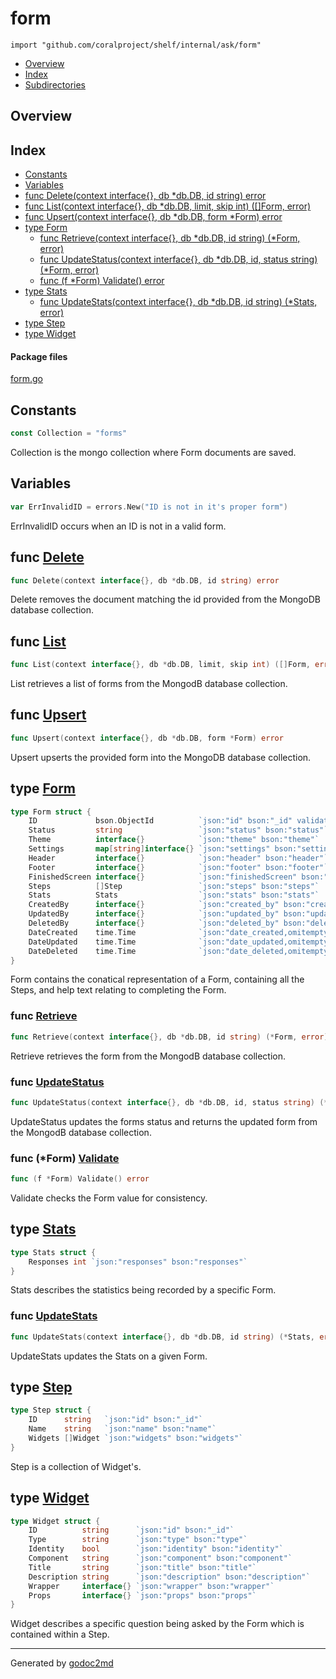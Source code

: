

# form
`import "github.com/coralproject/shelf/internal/ask/form"`

* [Overview](#pkg-overview)
* [Index](#pkg-index)
* [Subdirectories](#pkg-subdirectories)

## <a name="pkg-overview">Overview</a>



## <a name="pkg-index">Index</a>
* [Constants](#pkg-constants)
* [Variables](#pkg-variables)
* [func Delete(context interface{}, db *db.DB, id string) error](#Delete)
* [func List(context interface{}, db *db.DB, limit, skip int) ([]Form, error)](#List)
* [func Upsert(context interface{}, db *db.DB, form *Form) error](#Upsert)
* [type Form](#Form)
  * [func Retrieve(context interface{}, db *db.DB, id string) (*Form, error)](#Retrieve)
  * [func UpdateStatus(context interface{}, db *db.DB, id, status string) (*Form, error)](#UpdateStatus)
  * [func (f *Form) Validate() error](#Form.Validate)
* [type Stats](#Stats)
  * [func UpdateStats(context interface{}, db *db.DB, id string) (*Stats, error)](#UpdateStats)
* [type Step](#Step)
* [type Widget](#Widget)


#### <a name="pkg-files">Package files</a>
[form.go](/src/github.com/coralproject/shelf/internal/ask/form/form.go) 


## <a name="pkg-constants">Constants</a>
``` go
const Collection = "forms"
```
Collection is the mongo collection where Form documents are saved.


## <a name="pkg-variables">Variables</a>
``` go
var ErrInvalidID = errors.New("ID is not in it's proper form")
```
ErrInvalidID occurs when an ID is not in a valid form.



## <a name="Delete">func</a> [Delete](/src/target/form.go?s=8355:8415#L253)
``` go
func Delete(context interface{}, db *db.DB, id string) error
```
Delete removes the document matching the id provided from the MongoDB
database collection.



## <a name="List">func</a> [List](/src/target/form.go?s=7733:7807#L233)
``` go
func List(context interface{}, db *db.DB, limit, skip int) ([]Form, error)
```
List retrieves a list of forms from the MongodB database collection.



## <a name="Upsert">func</a> [Upsert](/src/target/form.go?s=3630:3691#L84)
``` go
func Upsert(context interface{}, db *db.DB, form *Form) error
```
Upsert upserts the provided form into the MongoDB database collection.




## <a name="Form">type</a> [Form](/src/target/form.go?s=2109:3311#L54)
``` go
type Form struct {
    ID             bson.ObjectId          `json:"id" bson:"_id" validate:"required"`
    Status         string                 `json:"status" bson:"status"`
    Theme          interface{}            `json:"theme" bson:"theme"`
    Settings       map[string]interface{} `json:"settings" bson:"settings"`
    Header         interface{}            `json:"header" bson:"header"`
    Footer         interface{}            `json:"footer" bson:"footer"`
    FinishedScreen interface{}            `json:"finishedScreen" bson:"finishedScreen"`
    Steps          []Step                 `json:"steps" bson:"steps"`
    Stats          Stats                  `json:"stats" bson:"stats"`
    CreatedBy      interface{}            `json:"created_by" bson:"created_by"`
    UpdatedBy      interface{}            `json:"updated_by" bson:"updated_by"`
    DeletedBy      interface{}            `json:"deleted_by" bson:"deleted_by"`
    DateCreated    time.Time              `json:"date_created,omitempty" bson:"date_created,omitempty"`
    DateUpdated    time.Time              `json:"date_updated,omitempty" bson:"date_updated,omitempty"`
    DateDeleted    time.Time              `json:"date_deleted,omitempty" bson:"date_deleted,omitempty"`
}
```
Form contains the conatical representation of a Form, containing all the
Steps, and help text relating to completing the Form.







### <a name="Retrieve">func</a> [Retrieve](/src/target/form.go?s=6991:7062#L207)
``` go
func Retrieve(context interface{}, db *db.DB, id string) (*Form, error)
```
Retrieve retrieves the form from the MongodB database collection.


### <a name="UpdateStatus">func</a> [UpdateStatus](/src/target/form.go?s=5982:6065#L170)
``` go
func UpdateStatus(context interface{}, db *db.DB, id, status string) (*Form, error)
```
UpdateStatus updates the forms status and returns the updated form from
the MongodB database collection.





### <a name="Form.Validate">func</a> (\*Form) [Validate](/src/target/form.go?s=3364:3395#L73)
``` go
func (f *Form) Validate() error
```
Validate checks the Form value for consistency.




## <a name="Stats">type</a> [Stats](/src/target/form.go?s=1820:1892#L46)
``` go
type Stats struct {
    Responses int `json:"responses" bson:"responses"`
}
```
Stats describes the statistics being recorded by a specific Form.







### <a name="UpdateStats">func</a> [UpdateStats](/src/target/form.go?s=4886:4961#L129)
``` go
func UpdateStats(context interface{}, db *db.DB, id string) (*Stats, error)
```
UpdateStats updates the Stats on a given Form.





## <a name="Step">type</a> [Step](/src/target/form.go?s=1594:1749#L39)
``` go
type Step struct {
    ID      string   `json:"id" bson:"_id"`
    Name    string   `json:"name" bson:"name"`
    Widgets []Widget `json:"widgets" bson:"widgets"`
}
```
Step is a collection of Widget's.










## <a name="Widget">type</a> [Widget](/src/target/form.go?s=1086:1555#L27)
``` go
type Widget struct {
    ID          string      `json:"id" bson:"_id"`
    Type        string      `json:"type" bson:"type"`
    Identity    bool        `json:"identity" bson:"identity"`
    Component   string      `json:"component" bson:"component"`
    Title       string      `json:"title" bson:"title"`
    Description string      `json:"description" bson:"description"`
    Wrapper     interface{} `json:"wrapper" bson:"wrapper"`
    Props       interface{} `json:"props" bson:"props"`
}
```
Widget describes a specific question being asked by the Form which is
contained within a Step.














- - -
Generated by [godoc2md](http://godoc.org/github.com/davecheney/godoc2md)
